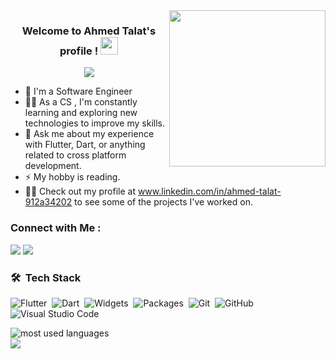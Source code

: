 
<img width="250" align="right" src="https://c.tenor.com/_DOBjnGspYAAAAAM/code-coding.gif">

<h3 align="center">
  Welcome to Ahmed Talat's profile !
  <img src="https://media.giphy.com/media/hvRJCLFzcasrR4ia7z/giphy.gif" width="28">
</h3>

<!-- Typing SVG by DenverCoder1 - https://github.com/DenverCoder1/readme-typing-svg -->
<p align="center">
  <a href="https://github.com/DenverCoder1/readme-typing-svg"><img src="https://readme-typing-svg.herokuapp.com/?lines=Flutter%20Developer;Always%20learning%20new%20things&font=Fira%20Code&center=true&width=440&height=45&color=f75c7e&vCenter=true&size=22"></a>
</p> 

- 🏢 I'm a Software Engineer 
- 👨‍💻 As a CS , I'm constantly learning and exploring new technologies to improve my skills.
- 💬 Ask me about my experience with Flutter, Dart, or anything related to cross platform development.
- ⚡ My hobby is reading.
- 👨‍💻 Check out my profile  at www.linkedin.com/in/ahmed-talat-912a34202 to see some of the projects I've worked on.


### Connect with Me :

<a href="www.linkedin.com/in/ahmed-talat-912a34202" target="_blank"><img src="https://img.shields.io/badge/Ahmed%20Talat-0077B5?style=for-the-badge&logo=Linkedin&logoColor=white"/></a>
<a href="https://t.me/ahmed_talat99" target="_blank"><img src="https://img.shields.io/badge/Ahmed%20Talat-0077B5?style=for-the-badge&logo=Telegram&logoColor=white"/></a>
### 🛠 &nbsp;Tech Stack
![Flutter](https://img.shields.io/badge/-Flutter-05122A?style=flat&logo=Flutter)&nbsp;
![Dart](https://img.shields.io/badge/-Dart-05122A?style=flat&logo=Dart&logoColor=563D7C)&nbsp;
![Widgets](https://img.shields.io/badge/-Widgets-05122A?style=flat&logo=Widgets)&nbsp;
![Packages](https://img.shields.io/badge/-Packages-05122A?style=flat&logo=Packages&logoColor=1572B6)&nbsp;
![Git](https://img.shields.io/badge/-Git-05122A?style=flat&logo=git)&nbsp;
![GitHub](https://img.shields.io/badge/-GitHub-05122A?style=flat&logo=github)&nbsp;
![Visual Studio Code](https://img.shields.io/badge/-Visual%20Studio%20Code-05122A?style=flat&logo=visual-studio-code&logoColor=007ACC)&nbsp;





<img align="left" src="https://github-readme-stats.vercel.app/api/top-langs?username=yousefdergham&show_icons=true&locale=en&layout=compact&theme=radical" alt="most used languages" />
<br>
<a href="https://komarev.com/ghpvc/?username=yousefdergham&style=for-the-badge">
    <img src="https://komarev.com/ghpvc/?username=yousefdergham&style=for-the-badge">
</a>
